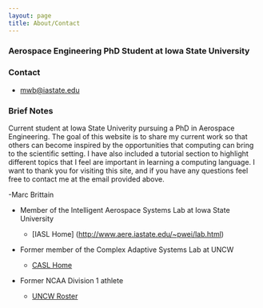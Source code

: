 ```yaml
---
layout: page
title: About/Contact
---
```


### Aerospace Engineering PhD Student at Iowa State University

### Contact

* [mwb@iastate.edu](mailto:mwb@iastate.edu)

### Brief Notes

Current student at Iowa State Univerity pursuing a PhD in Aerospace Engineering. The goal of this website is to share my current work so that others can become inspired by the opportunities that computing can bring to the scientific setting. I have also included a tutorial section to highlight different topics that I feel are important in learning a computing language. I want to thank you for visiting this site, and if you have any questions feel free to contact me at the email provided above.

-Marc Brittain

* Member of the Intelligent Aerospace Systems Lab at Iowa State University
  * [IASL Home] (http://www.aere.iastate.edu/~pwei/lab.html)

* Former member of the Complex Adaptive Systems Lab at UNCW
  * [CASL Home](http://people.uncw.edu/mcnamarad/)

* Former NCAA Division 1 athlete
  * [UNCW Roster](http://www.uncwsports.com/roster.aspx?rp_id=4328&path=mswimFour-time)
